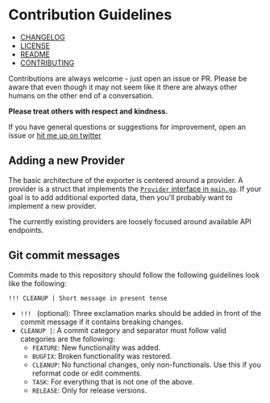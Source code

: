 # Contribution Guidelines

* [CHANGELOG](./CHANGELOG.md)
* [LICENSE](./LICENSE)
* [README](./README.md)
* [CONTRIBUTING](./CONTRIBUTING.md)

Contributions are always welcome - just open an issue or PR.
Please be aware that even though it may not seem like it there are always other humans on the other end of a conversation.

**Please treat others with respect and kindness.**

If you have general questions or suggestions for improvement, open an issue or
[hit me up on twitter](https://twitter.com/thej6s)

## Adding a new Provider

The basic architecture of the exporter is centered around a provider. A provider is a struct
that implements the [`Provider` interface in `main.go`](./src/main.go). If your goal is to
add additional exported data, then you'll probably want to implement a new provider.

The currently existing providers are loosely focused around available API endpoints.

## Git commit messages

Commits made to this repository should follow the following guidelines look like the following:

```
!!! CLEANUP | Short message in present tense
```

- `!!! ` (optional): Three exclamation marks should be added in front of the commit message if it contains breaking changes.
- `CLEANUP |`: A commit category and separator must follow valid categories are the following:
    - `FEATURE`: New functionality was added.
    - `BUGFIX`: Broken functionality was restored.
    - `CLEANUP`: No functional changes, only non-functionals. Use this if you reformat code or edit comments.
    - `TASK`: For everything that is not one of the above.
    - `RELEASE`: Only for release versions.

